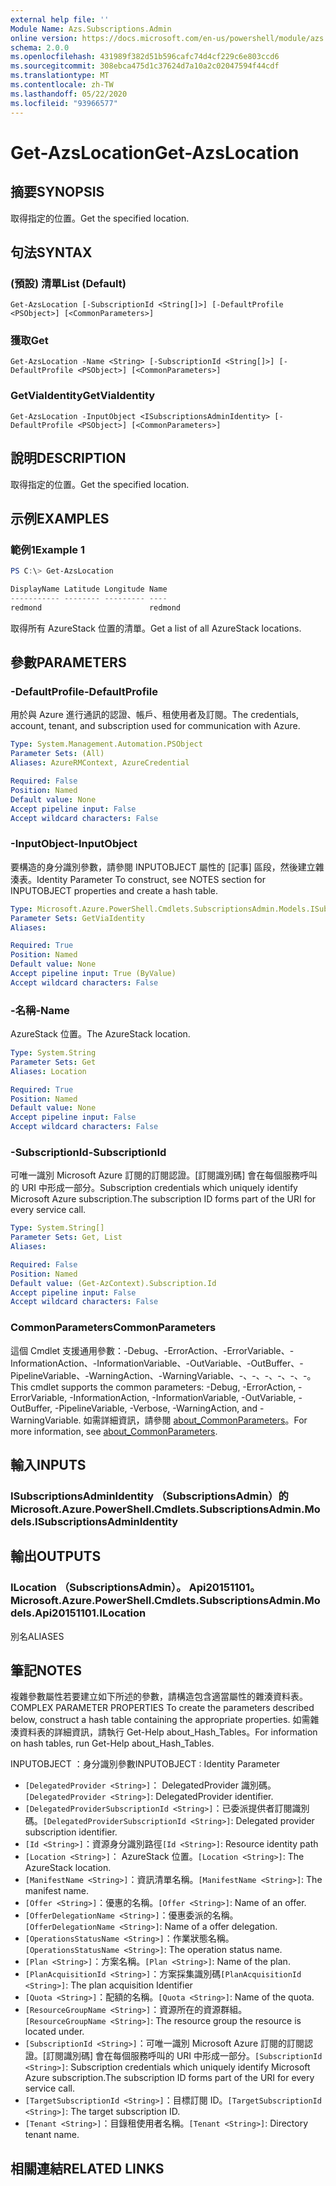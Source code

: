 ```yaml
---
external help file: ''
Module Name: Azs.Subscriptions.Admin
online version: https://docs.microsoft.com/en-us/powershell/module/azs.subscriptions.admin/get-azslocation
schema: 2.0.0
ms.openlocfilehash: 431989f382d51b596cafc74d4cf229c6e803ccd6
ms.sourcegitcommit: 308ebca475d1c37624d7a10a2c02047594f44cdf
ms.translationtype: MT
ms.contentlocale: zh-TW
ms.lasthandoff: 05/22/2020
ms.locfileid: "93966577"
---
```

# <span data-ttu-id="df851-101">Get-AzsLocation</span><span class="sxs-lookup"><span data-stu-id="df851-101">Get-AzsLocation</span></span>

## <span data-ttu-id="df851-102">摘要</span><span class="sxs-lookup"><span data-stu-id="df851-102">SYNOPSIS</span></span>
<span data-ttu-id="df851-103">取得指定的位置。</span><span class="sxs-lookup"><span data-stu-id="df851-103">Get the specified location.</span></span>

## <span data-ttu-id="df851-104">句法</span><span class="sxs-lookup"><span data-stu-id="df851-104">SYNTAX</span></span>

### <span data-ttu-id="df851-105"> (預設) 清單</span><span class="sxs-lookup"><span data-stu-id="df851-105">List (Default)</span></span>
```
Get-AzsLocation [-SubscriptionId <String[]>] [-DefaultProfile <PSObject>] [<CommonParameters>]
```

### <span data-ttu-id="df851-106">獲取</span><span class="sxs-lookup"><span data-stu-id="df851-106">Get</span></span>
```
Get-AzsLocation -Name <String> [-SubscriptionId <String[]>] [-DefaultProfile <PSObject>] [<CommonParameters>]
```

### <span data-ttu-id="df851-107">GetViaIdentity</span><span class="sxs-lookup"><span data-stu-id="df851-107">GetViaIdentity</span></span>
```
Get-AzsLocation -InputObject <ISubscriptionsAdminIdentity> [-DefaultProfile <PSObject>] [<CommonParameters>]
```

## <span data-ttu-id="df851-108">說明</span><span class="sxs-lookup"><span data-stu-id="df851-108">DESCRIPTION</span></span>
<span data-ttu-id="df851-109">取得指定的位置。</span><span class="sxs-lookup"><span data-stu-id="df851-109">Get the specified location.</span></span>

## <span data-ttu-id="df851-110">示例</span><span class="sxs-lookup"><span data-stu-id="df851-110">EXAMPLES</span></span>

### <span data-ttu-id="df851-111">範例1</span><span class="sxs-lookup"><span data-stu-id="df851-111">Example 1</span></span>
```powershell
PS C:\> Get-AzsLocation

DisplayName Latitude Longitude Name   
----------- -------- --------- ----   
redmond                        redmond
```

<span data-ttu-id="df851-112">取得所有 AzureStack 位置的清單。</span><span class="sxs-lookup"><span data-stu-id="df851-112">Get a list of all AzureStack locations.</span></span>

## <span data-ttu-id="df851-113">參數</span><span class="sxs-lookup"><span data-stu-id="df851-113">PARAMETERS</span></span>

### <span data-ttu-id="df851-114">-DefaultProfile</span><span class="sxs-lookup"><span data-stu-id="df851-114">-DefaultProfile</span></span>
<span data-ttu-id="df851-115">用於與 Azure 進行通訊的認證、帳戶、租使用者及訂閱。</span><span class="sxs-lookup"><span data-stu-id="df851-115">The credentials, account, tenant, and subscription used for communication with Azure.</span></span>

```yaml
Type: System.Management.Automation.PSObject
Parameter Sets: (All)
Aliases: AzureRMContext, AzureCredential

Required: False
Position: Named
Default value: None
Accept pipeline input: False
Accept wildcard characters: False

```

### <span data-ttu-id="df851-116">-InputObject</span><span class="sxs-lookup"><span data-stu-id="df851-116">-InputObject</span></span>
<span data-ttu-id="df851-117">要構造的身分識別參數，請參閱 INPUTOBJECT 屬性的 [記事] 區段，然後建立雜湊表。</span><span class="sxs-lookup"><span data-stu-id="df851-117">Identity Parameter To construct, see NOTES section for INPUTOBJECT properties and create a hash table.</span></span>

```yaml
Type: Microsoft.Azure.PowerShell.Cmdlets.SubscriptionsAdmin.Models.ISubscriptionsAdminIdentity
Parameter Sets: GetViaIdentity
Aliases:

Required: True
Position: Named
Default value: None
Accept pipeline input: True (ByValue)
Accept wildcard characters: False

```

### <span data-ttu-id="df851-118">-名稱</span><span class="sxs-lookup"><span data-stu-id="df851-118">-Name</span></span>
<span data-ttu-id="df851-119">AzureStack 位置。</span><span class="sxs-lookup"><span data-stu-id="df851-119">The AzureStack location.</span></span>

```yaml
Type: System.String
Parameter Sets: Get
Aliases: Location

Required: True
Position: Named
Default value: None
Accept pipeline input: False
Accept wildcard characters: False

```

### <span data-ttu-id="df851-120">-SubscriptionId</span><span class="sxs-lookup"><span data-stu-id="df851-120">-SubscriptionId</span></span>
<span data-ttu-id="df851-121">可唯一識別 Microsoft Azure 訂閱的訂閱認證。[訂閱識別碼] 會在每個服務呼叫的 URI 中形成一部分。</span><span class="sxs-lookup"><span data-stu-id="df851-121">Subscription credentials which uniquely identify Microsoft Azure subscription.The subscription ID forms part of the URI for every service call.</span></span>

```yaml
Type: System.String[]
Parameter Sets: Get, List
Aliases:

Required: False
Position: Named
Default value: (Get-AzContext).Subscription.Id
Accept pipeline input: False
Accept wildcard characters: False

```

### <span data-ttu-id="df851-122">CommonParameters</span><span class="sxs-lookup"><span data-stu-id="df851-122">CommonParameters</span></span>
<span data-ttu-id="df851-123">這個 Cmdlet 支援通用參數：-Debug、-ErrorAction、-ErrorVariable、-InformationAction、-InformationVariable、-OutVariable、-OutBuffer、-PipelineVariable、-WarningAction、-WarningVariable、-、-、-、-、-、-。</span><span class="sxs-lookup"><span data-stu-id="df851-123">This cmdlet supports the common parameters: -Debug, -ErrorAction, -ErrorVariable, -InformationAction, -InformationVariable, -OutVariable, -OutBuffer, -PipelineVariable, -Verbose, -WarningAction, and -WarningVariable.</span></span> <span data-ttu-id="df851-124">如需詳細資訊，請參閱 [about_CommonParameters](http://go.microsoft.com/fwlink/?LinkID=113216)。</span><span class="sxs-lookup"><span data-stu-id="df851-124">For more information, see [about_CommonParameters](http://go.microsoft.com/fwlink/?LinkID=113216).</span></span>

## <span data-ttu-id="df851-125">輸入</span><span class="sxs-lookup"><span data-stu-id="df851-125">INPUTS</span></span>

### <span data-ttu-id="df851-126">ISubscriptionsAdminIdentity （SubscriptionsAdmin）的</span><span class="sxs-lookup"><span data-stu-id="df851-126">Microsoft.Azure.PowerShell.Cmdlets.SubscriptionsAdmin.Models.ISubscriptionsAdminIdentity</span></span>

## <span data-ttu-id="df851-127">輸出</span><span class="sxs-lookup"><span data-stu-id="df851-127">OUTPUTS</span></span>

### <span data-ttu-id="df851-128">ILocation （SubscriptionsAdmin）。 Api20151101。</span><span class="sxs-lookup"><span data-stu-id="df851-128">Microsoft.Azure.PowerShell.Cmdlets.SubscriptionsAdmin.Models.Api20151101.ILocation</span></span>

<span data-ttu-id="df851-129">別名</span><span class="sxs-lookup"><span data-stu-id="df851-129">ALIASES</span></span>

## <span data-ttu-id="df851-130">筆記</span><span class="sxs-lookup"><span data-stu-id="df851-130">NOTES</span></span>

<span data-ttu-id="df851-131">複雜參數屬性若要建立如下所述的參數，請構造包含適當屬性的雜湊資料表。</span><span class="sxs-lookup"><span data-stu-id="df851-131">COMPLEX PARAMETER PROPERTIES To create the parameters described below, construct a hash table containing the appropriate properties.</span></span> <span data-ttu-id="df851-132">如需雜湊資料表的詳細資訊，請執行 Get-Help about_Hash_Tables。</span><span class="sxs-lookup"><span data-stu-id="df851-132">For information on hash tables, run Get-Help about_Hash_Tables.</span></span>

<span data-ttu-id="df851-133">INPUTOBJECT <ISubscriptionsAdminIdentity> ：身分識別參數</span><span class="sxs-lookup"><span data-stu-id="df851-133">INPUTOBJECT <ISubscriptionsAdminIdentity>: Identity Parameter</span></span>
  - <span data-ttu-id="df851-134">`[DelegatedProvider <String>]`： DelegatedProvider 識別碼。</span><span class="sxs-lookup"><span data-stu-id="df851-134">`[DelegatedProvider <String>]`: DelegatedProvider identifier.</span></span>
  - <span data-ttu-id="df851-135">`[DelegatedProviderSubscriptionId <String>]`：已委派提供者訂閱識別碼。</span><span class="sxs-lookup"><span data-stu-id="df851-135">`[DelegatedProviderSubscriptionId <String>]`: Delegated provider subscription identifier.</span></span>
  - <span data-ttu-id="df851-136">`[Id <String>]`：資源身分識別路徑</span><span class="sxs-lookup"><span data-stu-id="df851-136">`[Id <String>]`: Resource identity path</span></span>
  - <span data-ttu-id="df851-137">`[Location <String>]`： AzureStack 位置。</span><span class="sxs-lookup"><span data-stu-id="df851-137">`[Location <String>]`: The AzureStack location.</span></span>
  - <span data-ttu-id="df851-138">`[ManifestName <String>]`：資訊清單名稱。</span><span class="sxs-lookup"><span data-stu-id="df851-138">`[ManifestName <String>]`: The manifest name.</span></span>
  - <span data-ttu-id="df851-139">`[Offer <String>]`：優惠的名稱。</span><span class="sxs-lookup"><span data-stu-id="df851-139">`[Offer <String>]`: Name of an offer.</span></span>
  - <span data-ttu-id="df851-140">`[OfferDelegationName <String>]`：優惠委派的名稱。</span><span class="sxs-lookup"><span data-stu-id="df851-140">`[OfferDelegationName <String>]`: Name of a offer delegation.</span></span>
  - <span data-ttu-id="df851-141">`[OperationsStatusName <String>]`：作業狀態名稱。</span><span class="sxs-lookup"><span data-stu-id="df851-141">`[OperationsStatusName <String>]`: The operation status name.</span></span>
  - <span data-ttu-id="df851-142">`[Plan <String>]`：方案名稱。</span><span class="sxs-lookup"><span data-stu-id="df851-142">`[Plan <String>]`: Name of the plan.</span></span>
  - <span data-ttu-id="df851-143">`[PlanAcquisitionId <String>]`：方案採集識別碼</span><span class="sxs-lookup"><span data-stu-id="df851-143">`[PlanAcquisitionId <String>]`: The plan acquisition Identifier</span></span>
  - <span data-ttu-id="df851-144">`[Quota <String>]`：配額的名稱。</span><span class="sxs-lookup"><span data-stu-id="df851-144">`[Quota <String>]`: Name of the quota.</span></span>
  - <span data-ttu-id="df851-145">`[ResourceGroupName <String>]`：資源所在的資源群組。</span><span class="sxs-lookup"><span data-stu-id="df851-145">`[ResourceGroupName <String>]`: The resource group the resource is located under.</span></span>
  - <span data-ttu-id="df851-146">`[SubscriptionId <String>]`：可唯一識別 Microsoft Azure 訂閱的訂閱認證。[訂閱識別碼] 會在每個服務呼叫的 URI 中形成一部分。</span><span class="sxs-lookup"><span data-stu-id="df851-146">`[SubscriptionId <String>]`: Subscription credentials which uniquely identify Microsoft Azure subscription.The subscription ID forms part of the URI for every service call.</span></span>
  - <span data-ttu-id="df851-147">`[TargetSubscriptionId <String>]`：目標訂閱 ID。</span><span class="sxs-lookup"><span data-stu-id="df851-147">`[TargetSubscriptionId <String>]`: The target subscription ID.</span></span>
  - <span data-ttu-id="df851-148">`[Tenant <String>]`：目錄租使用者名稱。</span><span class="sxs-lookup"><span data-stu-id="df851-148">`[Tenant <String>]`: Directory tenant name.</span></span>

## <span data-ttu-id="df851-149">相關連結</span><span class="sxs-lookup"><span data-stu-id="df851-149">RELATED LINKS</span></span>


